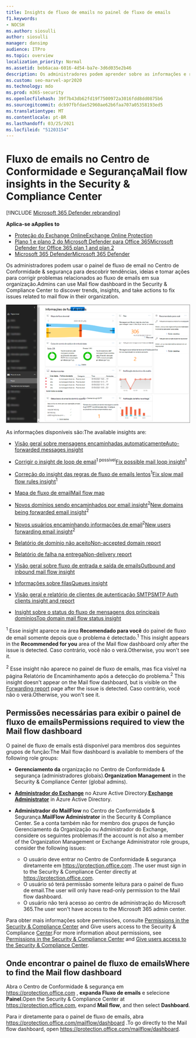 ```yaml
---
title: Insights de fluxo de emails no painel de fluxo de emails
f1.keywords:
- NOCSH
ms.author: siosulli
author: siosulli
manager: dansimp
audience: ITPro
ms.topic: overview
localization_priority: Normal
ms.assetid: beb6acaa-6016-4d54-ba7e-3d6d035e2b46
description: Os administradores podem aprender sobre as informações e relatórios disponíveis no painel fluxo de emails no Centro de Conformidade & Segurança.
ms.custom: seo-marvel-apr2020
ms.technology: mdo
ms.prod: m365-security
ms.openlocfilehash: 39f7b43db62fd19f7500972a3016fdd8dd0875b6
ms.sourcegitcommit: dcb97fbfdae52960ae62b6faa707a05358193ed5
ms.translationtype: MT
ms.contentlocale: pt-BR
ms.lasthandoff: 03/25/2021
ms.locfileid: "51203154"
---
```

# <a name="mail-flow-insights-in-the-security--compliance-center"></a><span data-ttu-id="accd5-103">Fluxo de emails no Centro de Conformidade e Segurança</span><span class="sxs-lookup"><span data-stu-id="accd5-103">Mail flow insights in the Security & Compliance Center</span></span>

[!INCLUDE [Microsoft 365 Defender rebranding](../includes/microsoft-defender-for-office.md)]

<span data-ttu-id="accd5-104">**Aplica-se a**</span><span class="sxs-lookup"><span data-stu-id="accd5-104">**Applies to**</span></span>
- [<span data-ttu-id="accd5-105">Proteção do Exchange Online</span><span class="sxs-lookup"><span data-stu-id="accd5-105">Exchange Online Protection</span></span>](exchange-online-protection-overview.md)
- [<span data-ttu-id="accd5-106">Plano 1 e plano 2 do Microsoft Defender para Office 365</span><span class="sxs-lookup"><span data-stu-id="accd5-106">Microsoft Defender for Office 365 plan 1 and plan 2</span></span>](defender-for-office-365.md)
- [<span data-ttu-id="accd5-107">Microsoft 365 Defender</span><span class="sxs-lookup"><span data-stu-id="accd5-107">Microsoft 365 Defender</span></span>](../defender/microsoft-365-defender.md)

<span data-ttu-id="accd5-108">Os administradores podem usar o painel de fluxo de email no Centro de Conformidade & segurança para descobrir tendências, ideias e tomar ações para corrigir problemas relacionados ao fluxo de emails em sua organização.</span><span class="sxs-lookup"><span data-stu-id="accd5-108">Admins can use Mail flow dashboard in the Security & Compliance Center to discover trends, insights, and take actions to fix issues related to mail flow in their organization.</span></span>

![O painel de fluxo de emails no Centro de Conformidade & Segurança](../../media/mail-flow-dashboard-v2.png)

<span data-ttu-id="accd5-110">As informações disponíveis são:</span><span class="sxs-lookup"><span data-stu-id="accd5-110">The available insights are:</span></span>

- [<span data-ttu-id="accd5-111">Visão geral sobre mensagens encaminhadas automaticamente</span><span class="sxs-lookup"><span data-stu-id="accd5-111">Auto-forwarded messages insight</span></span>](mfi-auto-forwarded-messages-report.md)

- <span data-ttu-id="accd5-112">[Corrigir o insight de loop de email](mfi-mail-loop-insight.md)<sup>1 possível</sup></span><span class="sxs-lookup"><span data-stu-id="accd5-112">[Fix possible mail loop insight](mfi-mail-loop-insight.md)<sup>1</sup></span></span>

- <span data-ttu-id="accd5-113">[Correção do insight das regras de fluxo de emails lentos](mfi-slow-mail-flow-rules-insight.md)<sup>1</sup></span><span class="sxs-lookup"><span data-stu-id="accd5-113">[Fix slow mail flow rules insight](mfi-slow-mail-flow-rules-insight.md)<sup>1</sup></span></span>

- [<span data-ttu-id="accd5-114">Mapa de fluxo de email</span><span class="sxs-lookup"><span data-stu-id="accd5-114">Mail flow map</span></span>](mfi-mail-flow-map-report.md)

- <span data-ttu-id="accd5-115">[Novos domínios sendo encaminhados por email insight](mfi-new-domains-being-forwarded-email.md)<sup>2</sup></span><span class="sxs-lookup"><span data-stu-id="accd5-115">[New domains being forwarded email insight](mfi-new-domains-being-forwarded-email.md)<sup>2</sup></span></span>

- <span data-ttu-id="accd5-116">[Novos usuários encaminhando informações de email](mfi-new-users-forwarding-email.md)<sup>2</sup></span><span class="sxs-lookup"><span data-stu-id="accd5-116">[New users forwarding email insight](mfi-new-users-forwarding-email.md)<sup>2</sup></span></span>

- [<span data-ttu-id="accd5-117">Relatório de domínio não aceito</span><span class="sxs-lookup"><span data-stu-id="accd5-117">Non-accepted domain report</span></span>](mfi-non-accepted-domain-report.md)

- [<span data-ttu-id="accd5-118">Relatório de falha na entrega</span><span class="sxs-lookup"><span data-stu-id="accd5-118">Non-delivery report</span></span>](mfi-non-delivery-report.md)

- [<span data-ttu-id="accd5-119">Visão geral sobre fluxo de entrada e saída de emails</span><span class="sxs-lookup"><span data-stu-id="accd5-119">Outbound and inbound mail flow insight</span></span>](mfi-outbound-and-inbound-mail-flow.md)

- [<span data-ttu-id="accd5-120">Informações sobre filas</span><span class="sxs-lookup"><span data-stu-id="accd5-120">Queues insight</span></span>](mfi-queue-alerts-and-queues.md)

- [<span data-ttu-id="accd5-121">Visão geral e relatório de clientes de autenticação SMTP</span><span class="sxs-lookup"><span data-stu-id="accd5-121">SMTP Auth clients insight and report</span></span>](mfi-smtp-auth-clients-report.md)

- [<span data-ttu-id="accd5-122">Insight sobre o status do fluxo de mensagens dos principais domínios</span><span class="sxs-lookup"><span data-stu-id="accd5-122">Top domain mail flow status insight</span></span>](mfi-domain-mail-flow-status-insight.md)

<span data-ttu-id="accd5-123"><sup>1</sup> Esse insight aparece na área **Recomendado para você** do painel de fluxo de email somente depois que o problema é detectado.</span><span class="sxs-lookup"><span data-stu-id="accd5-123"><sup>1</sup> This insight appears in the **Recommended for you** area of the Mail flow dashboard only after the issue is detected.</span></span> <span data-ttu-id="accd5-124">Caso contrário, você não o verá.</span><span class="sxs-lookup"><span data-stu-id="accd5-124">Otherwise, you won't see it.</span></span>

<span data-ttu-id="accd5-125"><sup>2</sup> Esse insight não aparece no painel de fluxo [](view-mail-flow-reports.md#forwarding-report) de emails, mas fica visível na página Relatório de Encaminhamento após a detecção do problema.</span><span class="sxs-lookup"><span data-stu-id="accd5-125"><sup>2</sup> This insight doesn't appear on the Mail flow dashboard, but is visible on the [Forwarding report](view-mail-flow-reports.md#forwarding-report) page after the issue is detected.</span></span> <span data-ttu-id="accd5-126">Caso contrário, você não o verá.</span><span class="sxs-lookup"><span data-stu-id="accd5-126">Otherwise, you won't see it.</span></span>

## <a name="permissions-required-to-view-the-mail-flow-dashboard"></a><span data-ttu-id="accd5-127">Permissões necessárias para exibir o painel de fluxo de emails</span><span class="sxs-lookup"><span data-stu-id="accd5-127">Permissions required to view the Mail flow dashboard</span></span>

<span data-ttu-id="accd5-128">O painel de fluxo de emails está disponível para membros dos seguintes grupos de função:</span><span class="sxs-lookup"><span data-stu-id="accd5-128">The Mail flow dashboard is available to members of the following role groups:</span></span>

- <span data-ttu-id="accd5-129">**Gerenciamento da** organização no Centro de Conformidade & segurança (administradores globais).</span><span class="sxs-lookup"><span data-stu-id="accd5-129">**Organization Management** in the Security & Compliance Center (global admins).</span></span>

- <span data-ttu-id="accd5-130">**[Administrador do Exchange](/azure/active-directory/users-groups-roles/directory-assign-admin-roles#exchange-administrator)** no Azure Active Directory.</span><span class="sxs-lookup"><span data-stu-id="accd5-130">**[Exchange Administrator](/azure/active-directory/users-groups-roles/directory-assign-admin-roles#exchange-administrator)** in Azure Active Directory.</span></span>

- <span data-ttu-id="accd5-131">**Administrador do MailFlow** no Centro de Conformidade & Segurança.</span><span class="sxs-lookup"><span data-stu-id="accd5-131">**MailFlow Administrator** in the Security & Compliance Center.</span></span> <span data-ttu-id="accd5-132">Se a conta também não for membro dos grupos de função Gerenciamento da Organização ou Administrador do Exchange, considere os seguintes problemas:</span><span class="sxs-lookup"><span data-stu-id="accd5-132">If the account is not also a member of the Organization Management or Exchange Administrator role groups, consider the following issues:</span></span>
  - <span data-ttu-id="accd5-133">O usuário deve entrar no Centro de Conformidade & segurança diretamente em <https://protection.office.com> .</span><span class="sxs-lookup"><span data-stu-id="accd5-133">The user must sign in to the Security & Compliance Center directly at <https://protection.office.com>.</span></span>
  - <span data-ttu-id="accd5-134">O usuário só terá permissão somente leitura para o painel de fluxo de email.</span><span class="sxs-lookup"><span data-stu-id="accd5-134">The user will only have read-only permission to the Mail flow dashboard.</span></span>
  - <span data-ttu-id="accd5-135">O usuário não terá acesso ao centro de administração do Microsoft 365.</span><span class="sxs-lookup"><span data-stu-id="accd5-135">The user won't have access to the Microsoft 365 admin center.</span></span>

<span data-ttu-id="accd5-136">Para obter mais informações sobre permissões, consulte [Permissions in the Security & Compliance Center](permissions-in-the-security-and-compliance-center.md) and Give users access to the Security & Compliance [Center](grant-access-to-the-security-and-compliance-center.md).</span><span class="sxs-lookup"><span data-stu-id="accd5-136">For more information about permissions, see [Permissions in the Security & Compliance Center](permissions-in-the-security-and-compliance-center.md) and [Give users access to the Security & Compliance Center](grant-access-to-the-security-and-compliance-center.md).</span></span>

## <a name="where-to-find-the-mail-flow-dashboard"></a><span data-ttu-id="accd5-137">Onde encontrar o painel de fluxo de emails</span><span class="sxs-lookup"><span data-stu-id="accd5-137">Where to find the Mail flow dashboard</span></span>

<span data-ttu-id="accd5-138">Abra o Centro de Conformidade & segurança em <https://protection.office.com> , **expanda Fluxo de emails** e selecione **Painel**.</span><span class="sxs-lookup"><span data-stu-id="accd5-138">Open the Security & Compliance Center at <https://protection.office.com>, expand **Mail flow**, and then select **Dashboard**.</span></span>

<span data-ttu-id="accd5-139">Para ir diretamente para o painel de fluxo de emails, abra <https://protection.office.com/mailflow/dashboard> .</span><span class="sxs-lookup"><span data-stu-id="accd5-139">To go directly to the Mail flow dashboard, open <https://protection.office.com/mailflow/dashboard>.</span></span>